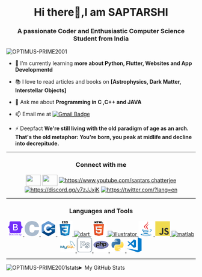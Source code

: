 <h1 align="center">Hi there👋,I am SAPTARSHI</h1>
<h3 align="center">A passionate Coder and Enthusiastic Computer Science Student from India</h3>

<p align="left"> <img src="https://komarev.com/ghpvc/?username=optimus-prime2001&label=Profile%20views&color=0e75b6&style=flat" alt="OPTIMUS-PRIME2001" /> </p>

- 🌱 I’m currently learning **more about Python, Flutter, Websites and App Developmentd**

- 📚 I love to read articles and books on **[Astrophysics, Dark Matter, Interstellar Objects]**
- 💬 Ask me about **Programming in C ,C++ and JAVA**

- 📫 Email me at [![Gmail Badge](https://img.shields.io/badge/-chatterjeeu7@gmail.com-c14438?style=flat-square&logo=Gmail&logoColor=white&link=mailto:chatterjeeu7@gmail.com)](mailto:chatterjeeu7@gmail.com)
- ⚡ Deepfact **We're still living with the old paradigm of age as an arch. That's the old metaphor: You're born, you peak at midlife and decline into decrepitude.**
<hr></hr>
<h3 align="center">Connect with me</h3>
<p align="center">
<a href="https://fb.com/https://www.facebook.com/profile.php?id=100008208673565" target="blank"><img align="center" src="https://www.flaticon.com/svg/vstatic/svg/145/145802.svg?token=exp=1616475752~hmac=3ff783ec6886f82b8d3236b60b4c35ea" data-png="https://img-premium.flaticon.com/png/512/145/145802.png?token=exp=1616475752~hmac=1d0e37484f643049cf72aa283fdc0b9f" data-id="145802" height="30" width="40" /></a>
<a href="https://instagram.com/https://www,instagram.com/prime_071?r=nametag" target="blank"><img align="center" src="https://www.flaticon.com/svg/vstatic/svg/1384/1384063.svg?token=exp=1616476238~hmac=bccd5d33d4c6b2cb0cd0fcfc3a095bf4"  height="30" width="40" /></a>
<a href="https://www.youtube.com/c/https://www.yputube.com/saptars chatterjee" target="blank"><img align="center" src="https://www.flaticon.com/svg/vstatic/svg/1384/1384060.svg?token=exp=1616477231~hmac=39bb280f17a8a2fe1705cb45ae6351fb" alt="https://www.yputube.com/saptars chatterjee" height="30" width="40" /></a>
<a href="https://discord.gg/https://discord.gg/v7zJJxjK" target="blank"><img align="center" src="https://www.flaticon.com/svg/vstatic/svg/2111/2111370.svg?token=exp=1616477452~hmac=84e68c90032c1529693d8d0c29cc72d7" alt="https://discord.gg/v7zJJxjK" height="30" width="40" /></a>
<a href="https://twitter.com/?lang=en" target="blank"><img align="center" src="https://www.flaticon.com/svg/vstatic/svg/179/179342.svg?token=exp=1616505647~hmac=92dbd33dc6a3427e4cda3a731d08802e" alt="https://twitter.com/?lang=en" height="30" width="40" /></a>
</p>
<hr></hr>
<h3 align="center">Languages and Tools</h3>
<p align="center"> <a href="https://getbootstrap.com" target="_blank"> <img src="https://raw.githubusercontent.com/devicons/devicon/master/icons/bootstrap/bootstrap-plain-wordmark.svg" alt="bootstrap" width="40" height="40"/> </a> <a href="https://www.cprogramming.com/" target="_blank"> <img src="https://raw.githubusercontent.com/devicons/devicon/master/icons/c/c-original.svg" alt="c" width="40" height="40"/> </a> <a href="https://www.w3schools.com/cpp/" target="_blank"> <img src="https://raw.githubusercontent.com/devicons/devicon/master/icons/cplusplus/cplusplus-original.svg" alt="cplusplus" width="40" height="40"/> </a> <a href="https://www.w3schools.com/css/" target="_blank"> <img src="https://raw.githubusercontent.com/devicons/devicon/master/icons/css3/css3-original-wordmark.svg" alt="css3" width="40" height="40"/> </a> <a href="https://dart.dev" target="_blank"> <img src="https://www.vectorlogo.zone/logos/dartlang/dartlang-icon.svg" alt="dart" width="40" height="40"/> </a> <a href="https://www.w3.org/html/" target="_blank"> <img src="https://raw.githubusercontent.com/devicons/devicon/master/icons/html5/html5-original-wordmark.svg" alt="html5" width="40" height="40"/> </a> <a href="https://www.adobe.com/in/products/illustrator.html" target="_blank"> <img src="https://www.vectorlogo.zone/logos/adobe_illustrator/adobe_illustrator-icon.svg" alt="illustrator" width="40" height="40"/> </a> <a href="https://www.java.com" target="_blank"> <img src="https://raw.githubusercontent.com/devicons/devicon/master/icons/java/java-original.svg" alt="java" width="40" height="40"/> </a> <a href="https://developer.mozilla.org/en-US/docs/Web/JavaScript" target="_blank"> <img src="https://raw.githubusercontent.com/devicons/devicon/master/icons/javascript/javascript-original.svg" alt="javascript" width="40" height="40"/> </a> <a href="https://www.mathworks.com/" target="_blank"> <img src="https://upload.wikimedia.org/wikipedia/commons/2/21/Matlab_Logo.png" alt="matlab" width="40" height="40"/> </a> <a href="https://www.mysql.com/" target="_blank"> <img src="https://raw.githubusercontent.com/devicons/devicon/master/icons/mysql/mysql-original-wordmark.svg" alt="mysql" width="40" height="40"/> </a> <a href="https://www.photoshop.com/en" target="_blank"> <img src="https://raw.githubusercontent.com/devicons/devicon/master/icons/photoshop/photoshop-line.svg" alt="photoshop" width="40" height="40"/> </a> <a href="https://www.php.net" target="_blank"> <img src="https://raw.githubusercontent.com/devicons/devicon/master/icons/php/php-original.svg" alt="php" width="40" height="40"/> </a> <a href="https://www.python.org" target="_blank"> <img src="https://raw.githubusercontent.com/devicons/devicon/master/icons/python/python-original.svg" alt="python" width="40" height="40"/> </a><a href="https://code.visualstudio.com/download" target="_blank"> <img src="https://raw.githubusercontent.com/github/explore/80688e429a7d4ef2fca1e82350fe8e3517d3494d/topics/visual-studio-code/visual-studio-code.png" alt="VisualStudioCode" width="40" height="40"/> </a> </p>
<hr></hr>
<details>
<summary>
    <img align="left" src="https://www.flaticon.com/svg/vstatic/svg/3800/3800720.svg?token=exp=1616561965~hmac=77befa3f2957c76a385f714cd765c00b" alt="OPTIMUS-PRIME2001stats" wifth="40" height="30">My GitHub Stats
  </summary>  
 <p align=center> &nbsp;<img align="center" src="https://github-readme-stats.vercel.app/api?username=optimus-prime2001&show_icons=true&locale=en&layout=compact&theme=tokyonight" alt="OPTIMUS-PRIME2001" /><br><br>
<img align="center" src="https://github-readme-stats.vercel.app/api/top-langs?username=optimus-prime2001&show_icons=true&locale=en&layout=compact&theme=dracula" alt="OPTIMUS-PRIME2001" /><br><br>
<img align="center" src="https://github-readme-streak-stats.herokuapp.com/?user=optimus-prime2001&theme=tokyonight" alt="OPTIMUS-PRIME2001" /></p>
 </details>
